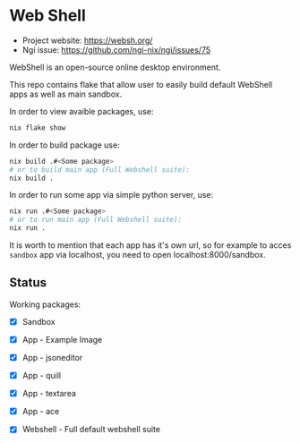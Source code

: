 # Web Shell

- Project website: https://websh.org/
- Ngi issue: https://github.com/ngi-nix/ngi/issues/75

WebShell is an open-source online desktop environment.

This repo contains flake that allow user to easily build default WebShell apps as well as main sandbox.

In order to view avaible packages, use:

```bash
nix flake show
```

In order to build package use:
```bash
nix build .#<Some package>
# or to build main app (Full Webshell suite):
nix build .
```

In order to run some app via simple python server, use:
```bash
nix run .#<Some package>
# or to run main app (Full Webshell suite):
nix run .
```

It is worth to mention that each app has it's own url, so for example to acces `sandbox` app via localhost, you need to open localhost:8000/sandbox.

## Status

Working packages:

- [x] Sandbox
- [x] App - Example Image
- [x] App - jsoneditor
- [x] App - quill
- [x] App - textarea
- [x] App - ace
- [x] Webshell - Full default webshell suite


